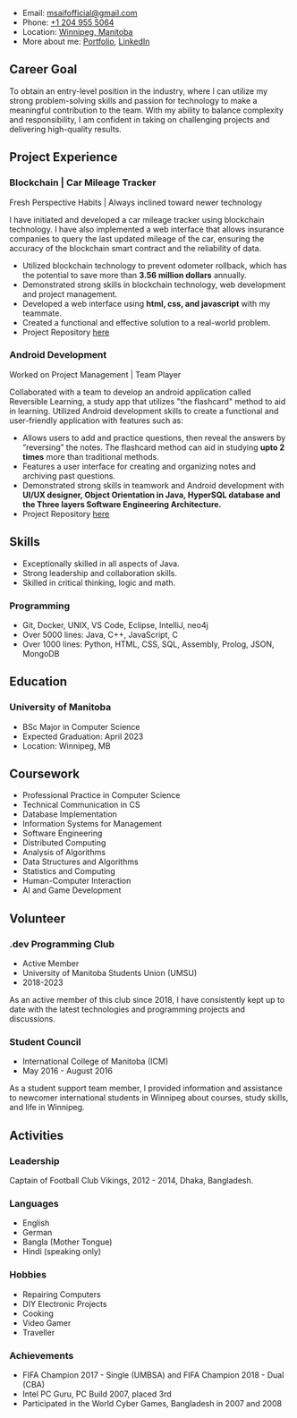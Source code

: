 - Email: <msaifofficial@gmail.com>
- Phone: [+1 204 955 5064](tel:+1-204-955-5064)
- Location: [Winnipeg, Manitoba](https://goo.gl/maps/DdEDRdaxE5F9cR14A)
- More about me: [Portfolio](https://vmsaif.github.io/), [LinkedIn](https://www.linkedin.com/in/vmsaif/)

## Career Goal 

To obtain an entry-level position in the industry, where I can utilize my strong problem-solving skills and passion for technology to make a meaningful contribution to the team. With my ability to balance complexity and responsibility, I am confident in taking on challenging projects and delivering high-quality results.

## Project Experience 
### Blockchain | Car Mileage Tracker

Fresh Perspective Habits | Always inclined toward newer technology

I have initiated and developed a car mileage tracker using blockchain technology. I have also implemented a web interface that allows insurance companies to query the last updated mileage of the car, ensuring the accuracy of the blockchain smart contract and the reliability of data. 

- Utilized blockchain technology to prevent odometer rollback, which has the potential to save more than **3.56 million dollars** annually.
- Demonstrated strong skills in blockchain technology, web development and project management.
- Developed a web interface using **html, css, and javascript** with my teammate.
- Created a functional and effective solution to a real-world problem.
- Project Repository [here](https://github.com/vmsaif/blockChainCarMilageTracker)

### Android Development 

Worked on Project Management | Team Player 

Collaborated with a team to develop an android application called Reversible Learning, a study app that utilizes "the flashcard" method to aid in learning. Utilized Android development skills to create a functional and user-friendly application with features such as: 
- Allows users to add and practice questions, then reveal the answers by
”reversing” the notes. The flashcard method can aid in studying **upto 2 times** more than traditional methods.
- Features a user interface for creating and organizing notes and archiving past questions.
- Demonstrated strong skills in teamwork and Android development with **UI/UX designer, Object Orientation in Java, HyperSQL database and the Three layers Software Engineering Architecture.**
- Project Repository [here](https://github.com/vmsaif/reversibleLearning)
  
## Skills 

- Exceptionally skilled in all aspects of Java. 
- Strong leadership and collaboration skills. 
- Skilled in critical thinking, logic and math.

### Programming 
- Git, Docker, UNIX, VS Code, Eclipse, IntelliJ, neo4j 
- Over 5000 lines: Java, C++, JavaScript, C 
- Over 1000 lines: Python, HTML, CSS, SQL, Assembly, Prolog, JSON, MongoDB 

## Education 

### University of Manitoba 
- BSc Major in Computer Science  
- Expected Graduation: April 2023  
- Location: Winnipeg, MB

## Coursework 
- Professional Practice in Computer Science 
- Technical Communication in CS 
- Database Implementation 
- Information Systems for Management 
- Software Engineering 
- Distributed Computing 
- Analysis of Algorithms 
- Data Structures and Algorithms 
- Statistics and Computing 
- Human-Computer Interaction 
- AI and Game Development  

## Volunteer 

### .dev Programming Club 
- Active Member  
- University of Manitoba Students Union (UMSU)  
- 2018-2023 

As an active member of this club since 2018, I have consistently kept up to date with the latest technologies and programming projects and discussions.

### Student Council 
- International College of Manitoba (ICM) 
- May 2016 - August 2016  

As a student support team member, I provided information and assistance to newcomer international students in Winnipeg about courses, study skills, and life in Winnipeg.

## Activities

### Leadership
Captain of Football Club Vikings, 2012 - 2014, Dhaka, Bangladesh.

### Languages
- English 
- German 
- Bangla (Mother Tongue) 
- Hindi (speaking only) 

### Hobbies
- Repairing Computers 
- DIY Electronic Projects 
- Cooking 
- Video Gamer 
- Traveller

### Achievements
- FIFA Champion 2017 - Single (UMBSA) and FIFA Champion 2018 - Dual (CBA)
- Intel PC Guru, PC Build 2007, placed 3rd
- Participated in the World Cyber Games, Bangladesh in 2007 and 2008






